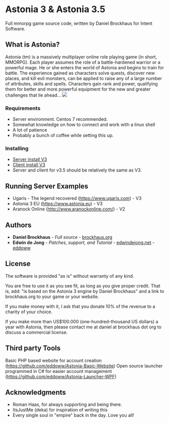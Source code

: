 # Astonia 3 & Astonia 3.5
Full mmorpg game source code, written by Daniel Brockhaus for Intent Software.

## What is Astonia?

Astonia (tm) is a massively multiplayer online role playing game (in short, MMORPG). Each player assumes the role of a battle-hardened warrior or a powerful mage. He or she enters the world of Astonia and begins to train for battle. The experience gained as characters solve quests, discover new places, and kill evil monsters, can be applied to raise any of a large number of attributes, skills and spells. Characters gain rank and power, qualifying them for better and more powerful equipment for the new and greater challenges that lie ahead...
![](https://i.imgur.com/AG22Ohb.png)

### Requirements

* Server environment. Centos 7 recommended.
* Somewhat knowledge on how to connect and work with a linux shell
* A lot of patience
* Probably a bunch of coffee while setting this up.

### Installing

* [Server install V3](Astonia_3_Server/readme.md)
* [Client install V3](Astonia_3_Client/readme.md)
* Server and client for v3.5 should be relatively the same as V3.


## Running Server Examples
* Ugaris - The legend recovered (https://www.ugaris.com) - V3
* Astonia 3 EU (https://www.astonia.eu) - V3
* Aranock Online (http://www.aranockonline.com/) - V2
## Authors

* **Daniel Brockhaus** - *Full source* - [brockhaus.org](https://brockhaus.org)
* **Edwin de Jong** - *Patches, support, and Tutorial* - [edwindejong.net](https://edwindejong.net) - [eddoww](https://github.com/eddoww)

## License

The software is provided "as is" without warranty of any kind.

You are free to use it as you see fit, as long as you give proper credit. That is, add: "is based on the Astonia 3 engine by Daniel Brockhaus" and a link to brockhaus.org to your game or your website.

If you make money with it, I ask that you donate 10% of the revenue to a charity of your choice.

If you make more than US$100.000 (one-hundred-thousand US dollars) a year with Astonia, then please contact me at daniel at brockhaus dot org to discuss a commercial license.

## Third party Tools

Basic PHP based website for account creation (https://github.com/eddoww/Astonia-Basic-Website)
Open source launcher programmed in C# for easier account management (https://github.com/eddoww/Astonia-Launcher-WPF)

## Acknowledgments

* Roman Haas, for always supporting and being there.
* ItsJustMe (deka) for inspiration of writing this
* Every single soul in "empire" back in the day. Love you all!
